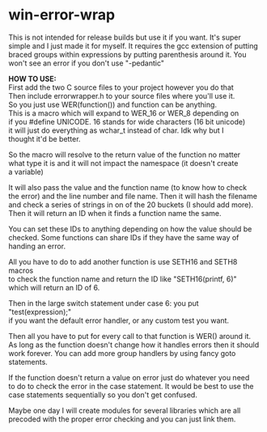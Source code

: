 # win-error-wrap
This is not intended for release builds but use it if you want. It's super simple and I just made it for myself.
It requires the gcc extension of putting braced groups within expressions by putting parenthesis around it.
You won't see an error if you don't use "-pedantic"

**HOW TO USE:**  
First add the two C source files to your project however you do that  
Then include errorwrapper.h to your source files where you'll use it.  
So you just use WER(function()) and function can be anything.  
This is a macro which will expand to WER_16 or WER_8 depending on  
if you #define UNICODE. 16 stands for wide characters (16 bit unicode)   
it will just do everything as wchar_t instead of char. Idk why but I   
thought it'd be better.   

So the macro will resolve to the return value of the function no matter  
what type it is and it will not impact the namespace (it doesn't create  
a variable)  
 
It will also pass the value and the function name (to know how to check   
the error) and the line number and file name. Then it will hash the filename  
and check a series of strings in on of the 20 buckets (I should add more).  
Then it will return an ID when it finds a function name the same.  

You can set these IDs to anything depending on how the value should be  
checked. Some functions can share IDs if they have the same way of  
handing an error.   

All you have to do to add another function is use SETH16 and SETH8 macros  
to check the function name and return the ID like "SETH16(printf, 6)"  
which will return an ID of 6.  

Then in the large switch statement under case 6: you put "test(expression);"  
if you want the default error handler, or any custom test you want.  

Then all you have to put for every call to that function is WER() around it.  
As long as the function doesn't change how it handles errors then it should   
work forever. You can add more group handlers by using fancy goto statements.  
  
If the function doesn't return a value on error just do whatever you need   
to do to check the error in the case statement. It would be best to use the   
case statements sequentially so you don't get confused.  

Maybe one day I will create modules for several libraries which are all   
precoded with the proper error checking and you can just link them.  